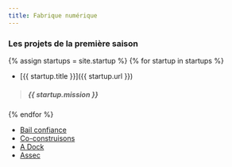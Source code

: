 ```yaml
---
title: Fabrique numérique
---
```


### Les projets de la première saison

{% assign startups = site.startup %}
{% for startup in startups %}
* [{{ startup.title }}]({{ startup.url }}) 
> ##### {{ startup.mission }}
{% endfor %}
* [Bail confiance](./)
* [Co-construisons](./)
* [A Dock](./)
* [Assec](./)
